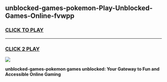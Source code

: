 
## unblocked-games-pokemon-Play-Unblocked-Games-Online-fvwpp
<h3>
<a href="https://premium76.site?title=unblocked-games-pokemon&ref=25A">CLICK TO PLAY</a></h3>
<hr>

<h3>
<a href="https://premium76.site?title=unblocked-games-pokemon&ref=25A">CLICK 2 PLAY</a>
  
</h3>

<a href="https://premium76.site?title=unblocked-games-pokemon&ref=25A"><img src="https://clearcache.store/games.png"></a>


**unblocked-games-pokemon games unblocked: Your Gateway to Fun and Accessible Online Gaming**
